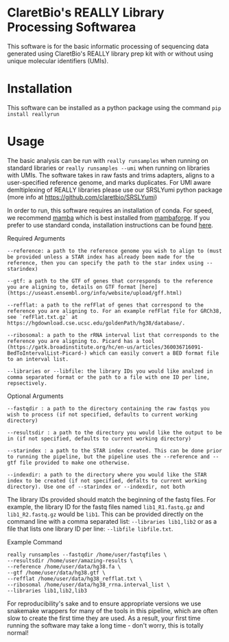 # ClaretBio's REALLY Library Processing Softwarea

This software is for the basic informatic processing of sequencing data generated using ClaretBio's REALLY library prep kit with or without using unique molecular identifiers (UMIs).

# Installation

This software can be installed as a python package using the command `pip install reallyrun`

# Usage

The basic analysis can be run with `really runsamples` when running on standard libraries or `really runsamples --umi` when running on libraries with UMIs. The software takes in raw fasts and trims adapters, aligns to a user-specified reference genome, and marks duplicates. For UMI aware demltiplexing of REALLY libraries please use our SRSLYumi python package (more info at https://github.com/claretbio/SRSLYumi)

In order to run, this software requires an installation of conda. For speed, we recommend [mamba](https://mamba.readthedocs.io/en/latest/installation.html) which is best installed from [mambaforge](https://github.com/conda-forge/miniforge#mambaforge). If you prefer to use standard conda, installation instructions can be found [here](https://docs.conda.io/en/latest/miniconda.html#latest-miniconda-installer-links). 

Required Arguments

    --reference: a path to the reference genome you wish to align to (must be provided unless a STAR index has already been made for the reference, then you can specify the path to the star index using --starindex)

    --gtf: a path to the GTF of genes that corresponds to the reference you are aligning to, details on GTF format [here](https://useast.ensembl.org/info/website/upload/gff.html)

    --refflat: a path to the refFlat of genes that correspond to the reference you are aligning to. For an example refFlat file for GRCh38, see `refFlat.txt.gz` at https://hgdownload.cse.ucsc.edu/goldenPath/hg38/database/.

    --ribosomal: a path to the rRNA interval list that corresponds to the reference you are aligning to. Picard has a tool (https://gatk.broadinstitute.org/hc/en-us/articles/360036716091-BedToIntervalList-Picard-) which can easily convert a BED format file to an interval list.

    --libraries or --libfile: the library IDs you would like analzed in comma separated format or the path to a file with one ID per line, repsectively.

Optional Arguments

    --fastqdir : a path to the directory containing the raw fastqs you wish to process (if not specified, defaults to current working directory)
    
    --resultsdir : a path to the directory you would like the output to be in (if not specified, defaults to current working directory)

    --starindex : a path to the STAR index created. This can be done prior to running the pipeline, but the pipeline uses the --reference and --gtf file provided to make one otherwise.

    --indexdir: a path to the directory where you would like the STAR index to be created (if not specified, defalts to current working directory). Use one of --starindex or --indexdir, not both

The library IDs provided should match the beginning of the fastq files. For example, the library ID for the fastq files named `lib1_R1.fastq.gz` and `lib1_R2.fastq.gz` would be `lib1`. This can be provided directly on the command line with a comma separated list: `--libraries lib1,lib2` or as a file that lists one library ID per line: `--libfile libfile.txt`.

Example Command
```
really runsamples --fastqdir /home/user/fastqfiles \
--resultsdir /home/user/amazing-results \
--reference /home/user/data/hg38.fa \
--gtf /home/user/data/hg38.gtf \
--refflat /home/user/data/hg38_refflat.txt \
--ribosomal /home/user/data/hg38_rrna.interval_list \
--libraries lib1,lib2,lib3
```

For reproducibility's sake and to ensure appropriate versions we use snakemake wrappers for many of the tools in this pipeline, which are often slow to create the first time they are used. As a result, your first time running the software may take a long time - don't worry, this is totally normal!